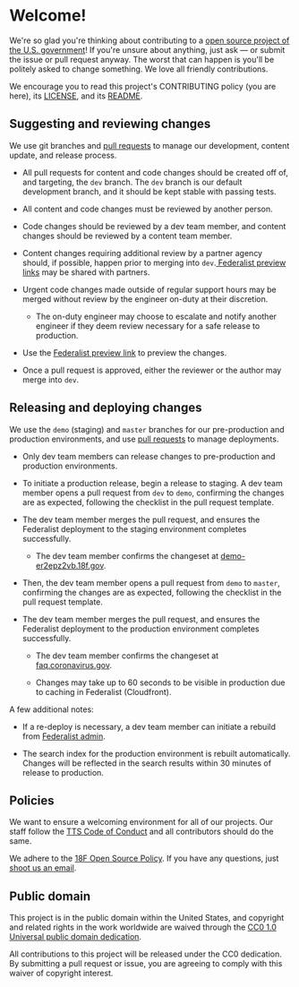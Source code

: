 # Welcome!

We're so glad you're thinking about contributing to a [open source project of the U.S. government](https://code.gov/)! If you're unsure about anything, just ask — or submit the issue or pull request anyway. The worst that can happen is you'll be politely asked to change something. We love all friendly contributions.

We encourage you to read this project's CONTRIBUTING policy (you are here), its [LICENSE](LICENSE.md), and its [README](README.md).

## Suggesting and reviewing changes

We use git branches and [pull requests](https://github.com/18F/cv_faq/pulls) to manage our development,  content update, and release process.

- All pull requests for content and code changes should be created off of, and targeting, the `dev` branch. The `dev` branch is our default development branch, and it should be kept stable with passing tests.

- All content and code changes must be reviewed by another person.

- Code changes should be reviewed by a dev team member, and content changes should be reviewed by a content team member.

- Content changes requiring additional review by a partner agency should, if possible, happen prior to merging into `dev`.[ Federalist preview links](https://federalist.18f.gov/documentation/previews/) may be shared with partners.

- Urgent code changes made outside of regular support hours may be merged without review by the engineer on-duty at their discretion.
  - The on-duty engineer may  choose to escalate and notify another engineer if they deem review necessary for a safe release to production.

- Use the [Federalist preview link](https://federalist.18f.gov/documentation/previews/) to preview the changes.


- Once a pull request is approved, either the reviewer or the author may merge into `dev`.

## Releasing and deploying changes

We use the `demo` (staging) and `master` branches for our pre-production and production environments, and use [pull requests](https://github.com/18F/cv_faq/pulls) to manage deployments.

- Only dev team members can release changes to pre-production and production environments.

- To initiate a production release, begin a release to staging. A dev team member opens a pull request from `dev` to `demo`, confirming the changes are as expected, following the checklist in the pull request template.

- The dev team member merges the pull request, and ensures the Federalist deployment to the staging environment completes successfully.

  - The dev team member confirms the changeset at [demo-er2epz2vb.18f.gov](https://demo-er2epz2vb.18f.gov/).

- Then, the dev team member opens a pull request from `demo` to `master`, confirming the changes are as expected, following the checklist in the pull request template.

- The dev team member merges the pull request, and ensures the Federalist deployment to the production environment completes successfully.

  - The dev team member confirms the changeset at [faq.coronavirus.gov](https://faq.coronavirus.gov/).
  
  - Changes may take up to 60 seconds to be visible in production due to caching in Federalist (Cloudfront).

A few additional notes:

- If a re-deploy is necessary, a dev team member can initiate a rebuild from [Federalist admin](https://federalistapp.18f.gov/sites/771/builds).

- The search index for the production environment is rebuilt automatically. Changes will be reflected in the search results within 30 minutes of release to production.


## Policies

We want to ensure a welcoming environment for all of our projects. Our staff follow the [TTS Code of Conduct](https://18f.gsa.gov/code-of-conduct/) and all contributors should do the same.

We adhere to the [18F Open Source Policy](https://github.com/18f/open-source-policy). If you have any questions, just [shoot us an email](mailto:18f@gsa.gov).

## Public domain

This project is in the public domain within the United States, and copyright and related rights in the work worldwide are waived through the [CC0 1.0 Universal public domain dedication](https://creativecommons.org/publicdomain/zero/1.0/).

All contributions to this project will be released under the CC0 dedication. By submitting a pull request or issue, you are agreeing to comply with this waiver of copyright interest.
